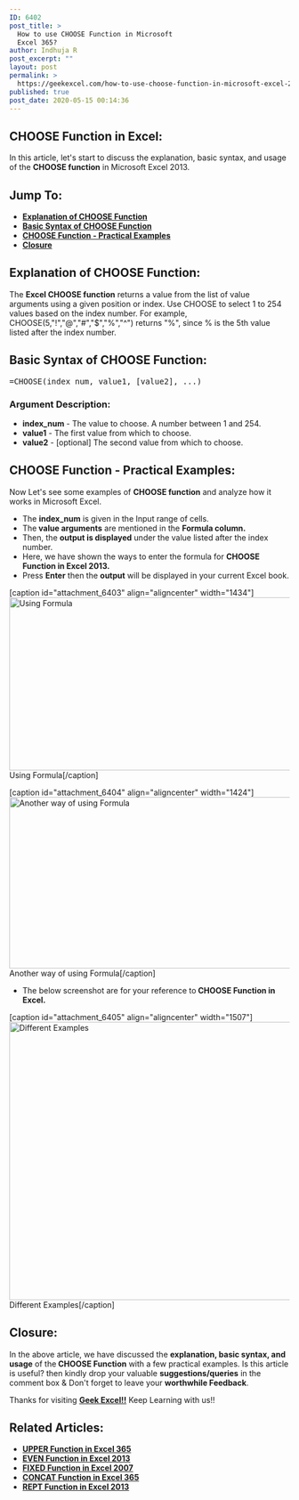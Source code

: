 ```yaml
---
ID: 6402
post_title: >
  How to use CHOOSE Function in Microsoft
  Excel 365?
author: Indhuja R
post_excerpt: ""
layout: post
permalink: >
  https://geekexcel.com/how-to-use-choose-function-in-microsoft-excel-2013/
published: true
post_date: 2020-05-15 00:14:36
---
```

<h2>CHOOSE Function in Excel:</h2>
In this article, let's start to discuss the explanation, basic syntax, and usage of the <strong>CHOOSE function</strong> in Microsoft Excel 2013.
<h2>Jump To:</h2>
<ul>
 	<li><a href="#1"><strong>Explanation of CHOOSE Function</strong></a></li>
 	<li><a href="#2"><strong>Basic Syntax of CHOOSE Function</strong></a></li>
 	<li><a href="#3"><strong>CHOOSE Function - Practical Examples</strong></a></li>
 	<li><a href="#4"><strong>Closure</strong></a></li>
</ul>
<h2 id="1"><strong>Explanation of CHOOSE Function:</strong></h2>
The <strong>Excel CHOOSE function</strong> returns a value from the list of value arguments using a given position or index. Use CHOOSE to select 1 to 254 values based on the index number. For example, CHOOSE(5,"!","@","#","$","%","^") returns "%", since % is the 5th value listed after the index number.
<h2 id="2"><strong>Basic Syntax of CHOOSE Function:</strong></h2>
<pre>=CHOOSE(index_num, value1, [value2], ...)</pre>
<h3><strong>Argument Description:</strong></h3>
<ul>
 	<li class="first"><strong>index_num</strong> - The value to choose. A number between 1 and 254.</li>
 	<li><strong>value1</strong> - The first value from which to choose.</li>
 	<li class="last"><strong>value2</strong> - [optional] The second value from which to choose.</li>
</ul>
<h2 id="3"><strong>CHOOSE Function - Practical Examples:</strong></h2>
Now Let's see some examples of <strong>CHOOSE </strong><b>function</b> and analyze how it works in Microsoft Excel.
<ul>
 	<li>The <strong>index_num</strong> is given in the Input range of cells.</li>
 	<li>The<strong> value arguments</strong> are mentioned in the <strong>Formula column.</strong></li>
 	<li>Then, the <strong>output is displayed</strong> under the value listed after the index number.</li>
 	<li>Here, we have shown the ways to enter the formula for <strong>CHOOSE Function in Excel 2013.</strong></li>
 	<li>Press <strong>Enter</strong> then the <strong>output</strong> will be displayed in your current Excel book.</li>
</ul>
[caption id="attachment_6403" align="aligncenter" width="1434"]<img class="wp-image-6403 size-full" src="https://geekexcel.com/wp-content/uploads/2020/05/Screenshot_1-10.png" alt="Using Formula" width="1434" height="311" /> Using Formula[/caption]

[caption id="attachment_6404" align="aligncenter" width="1424"]<img class="wp-image-6404 size-full" src="https://geekexcel.com/wp-content/uploads/2020/05/Screenshot_2-9.png" alt="Another way of using Formula" width="1424" height="308" /> Another way of using Formula[/caption]
<ul>
 	<li>The below screenshot are for your reference to<strong> CHOOSE Function in Excel.</strong></li>
</ul>
[caption id="attachment_6405" align="aligncenter" width="1507"]<img class="wp-image-6405 size-full" src="https://geekexcel.com/wp-content/uploads/2020/05/Screenshot_3-11.png" alt="Different Examples" width="1507" height="500" /> Different Examples[/caption]
<h2 id="4"><strong>Closure:</strong></h2>
In the above article, we have discussed the <strong>explanation, basic syntax, and usage</strong> of the<strong> CHOOSE Function</strong> with a few practical examples. Is this article is useful? then kindly drop your valuable <strong>suggestions/queries</strong> in the comment box &amp; Don't forget to leave your <strong>worthwhile Feedback</strong>.

Thanks for visiting <strong><a href="https://geekexcel.com/">Geek Excel!!</a></strong> Keep Learning with us!!
<h2>Related Articles:</h2>
<ul>
 	<li class="mceTemp"><a href="https://geekexcel.com/how-to-use-upper-function-in-microsoft-excel-365/" rel="nofollow"><strong>UPPER Function in Excel 365</strong></a></li>
 	<li><a href="https://geekexcel.com/use-even-function-in-microsoft-excel-2013-in-easy-ways/" rel="nofollow"><strong>EVEN Function in Excel 2013</strong></a></li>
 	<li><a href="https://geekexcel.com/how-to-use-fixed-function-in-microsoft-excel-2007/" rel="nofollow"><strong>FIXED Function in Excel 2007</strong></a></li>
 	<li><a href="https://geekexcel.com/how-to-use-concat-function-in-microsoft-excel-365/" rel="nofollow"><strong>CONCAT Function in Excel 365</strong></a></li>
 	<li><a href="https://geekexcel.com/how-to-use-rept-function-in-microsoft-excel-2013/" rel="nofollow"><strong>REPT Function in Excel 2013</strong></a></li>
</ul>